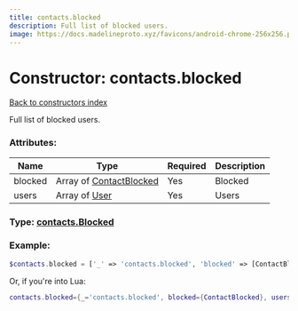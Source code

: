 ```yaml
---
title: contacts.blocked
description: Full list of blocked users.
image: https://docs.madelineproto.xyz/favicons/android-chrome-256x256.png
---
```

# Constructor: contacts.blocked  
[Back to constructors index](index.md)



Full list of blocked users.

### Attributes:

| Name     |    Type       | Required | Description |
|----------|---------------|----------|-------------|
|blocked|Array of [ContactBlocked](../types/ContactBlocked.md) | Yes|Blocked|
|users|Array of [User](../types/User.md) | Yes|Users|



### Type: [contacts.Blocked](../types/contacts.Blocked.md)


### Example:

```php
$contacts.blocked = ['_' => 'contacts.blocked', 'blocked' => [ContactBlocked, ContactBlocked], 'users' => [User, User]];
```  


Or, if you're into Lua:

```lua
contacts.blocked={_='contacts.blocked', blocked={ContactBlocked}, users={User}}

```


